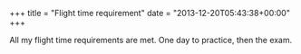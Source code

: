 +++
title = "Flight time requirement"
date = "2013-12-20T05:43:38+00:00"
+++

All my flight time requirements are met. One day to practice, then the exam.
			